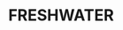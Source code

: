 ---
lastmod: '2025-04-06T06:05:20+00:00'
latitude: -33.77509122
layout: suburb
longitude: 151.2849046
postcode: '2096'
state: NSW
title: FRESHWATER
url: /nsw/freshwater/
---